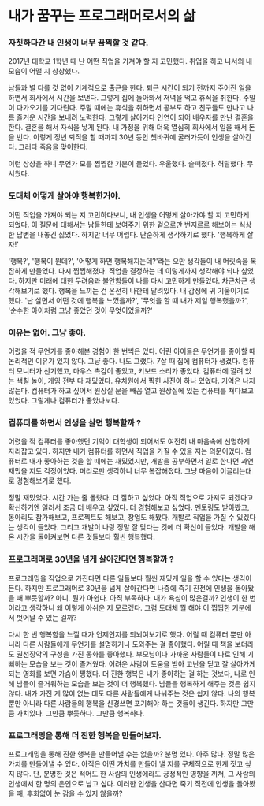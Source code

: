 # 내가 꿈꾸는 프로그래머로서의 삶

### 자칫하다간 내 인생이 너무 끔찍할 것 같다.
2017년 대학교 1학년 때 난 어떤 직업을 가져야 할 지 고민했다. 취업을 하고 나서의 내 모습이 어떨 지 상상했다. 

남들과 별 다를 것 없이 기계적으로 출근을 한다. 퇴근 시간이 되기 전까지 주어진 일을 하면서 회사에서 시간을 보낸다. 그렇게 집에 돌아와서 저녁을 먹고 휴식을 취한다. 주말이 다가오기를 기다린다. 주말 때에는 휴식을 취하면서 공부도 하고 친구들도 만나고 나름 즐거운 시간을 보내려 노력한다. 그렇게 살아가다 인연이 되어 배우자를 만난 결혼을 한다. 결혼을 해서 자식을 낳게 된다. 내 가정을 위해 더욱 열심히 회사에서 일을 해서 돈을 번다. 이렇게 정년 퇴직을 할 때까지 30년 동안 쳇바퀴에 굴러가듯이 인생을 살아간다. 그러다 죽음을 맞이한다.

이런 상상을 하니 무언가 모를 찝찝한 기분이 들었다. 우울했다. 슬퍼졌다. 허탈했다. 무서웠다. 

### 도대체 어떻게 살아야 행복한거야.
어떤 직업을 가져야 되는 지 고민하다보니, 내 인생을 어떻게 살아가야 할 지 고민하게 되었다. 이 질문에 대해서는 남들한테 보여주기 위한 겉으로만 번지르르 해보이는 식상한 답변을 내놓긴 싫었다. 하지만 너무 어렵다. 단순하게 생각하기로 했다. '행복하게 살자!'

'행복?', '행복이 뭔데?', '어떻게 하면 행복해지는데?'라는 오만 생각들이 내 머릿속을 복잡하게 만들었다. 다시 찝찝해졌다. 직업을 결정하는 데 이렇게까지 생각해야 되나 싶었다. 하지만 미래에 대한 두려움과 불안함들이 나를 다시 고민하게 만들었다. 차근차근 생각해보기로 했다. 행복을 느끼는 건 온전히 나한테 달려있다. 내 감정에 귀 기울이기로 했다. '난 살면서 어떤 것에 행복을 느꼈을까?', '무엇을 할 때 내가 제일 행복했을까?', '순수한 아이처럼 그냥 좋았던 것이 무엇이었을까?'

### 이유는 없어. 그냥 좋아. 
어렸을 적 무언가를 좋아해본 경험이 한 번씩은 있다. 어린 아이들은 무언가를 좋아할 때 논리적인 이유가 있지 않다. 그냥 좋다. 나도 그랬다. 7살 때 집에 컴퓨터가 생겼다. 컴퓨터 모니터가 신기했고, 마우스 촉감이 좋았고, 키보드 소리가 좋았다. 컴퓨터에 깔려 있는 색칠 놀이, 게임 전부 다 재밌었다. 유치원에서 찍힌 사진이 하나 있었다. 기억은 나지 않는다. 컴퓨터가 하고 싶어서 원장실 문을 빼꼼 열고 원장실에 있는 컴퓨터를 쳐다보고 있었다. 그렇게나 컴퓨터가 좋았나보다. 

### 컴퓨터를 하면서 인생을 살면 행복할까 ?
어렸을 적 컴퓨터를 좋아했던 기억이 대학생이 되어서도 여전히 내 마음속에 선명하게 자리잡고 있다. 하지만 내가 컴퓨터를 하면서 직업을 가질 수 있을 지는 의문이었다. 컴퓨터로 내가 좋아하는 것을 할 때에는 재밌었지만, 개발을 공부하면서 일로 한다면 과연 재밌을 지도 걱정이었다. 머리로만 생각하니 너무 복잡해졌다. 그냥 마음이 이끌리는대로 경험해보기로 했다.

정말 재밌었다. 시간 가는 줄 몰랐다. 더 잘하고 싶었다. 아직 직업으로 가져도 되겠다고 확신하기엔 일러서 조금 더 배우고 싶었다. 더 경험해보고 싶었다. 멘토링도 받아봤고, 동아리도 참가해보고, 프로젝트도 해보고, 창업도 해봤다. 개발로 직업을 가질 수 있겠다는 생각이 들었다. 그리고 개발이 나랑 정말 잘 맞다는 것에 더 확신이 들었다. 개발을 해온 시간을 돌이켜보면 다른 것들보다 훨씬 행복했다. 

### 프로그래머로 30년을 넘게 살아간다면 행복할까 ?
프로그래밍을 직업으로 가진다면 다른 일들보다 훨씬 재밌게 일을 할 수 있다는 생긱이 든다. 하지만 프로그래머로 30년을 넘게 살아간다면 나중에 죽기 진전에 인생을 돌아봤을 때 뿌듯할까? 아니. 뭔가 아쉽다. 아직 부족하다. 내가 욕심이 많은걸까? 인생이 한 번이라고 생각하니 왜 이렇게 아쉬운 지 모르겠다. 그럼 도대체 뭘 해야 이 찝찝한 기분에서 벗어날 수 있는 걸까?

다시 한 번 행복함을 느낄 때가 언제인지를 되뇌여보기로 했다. 어릴 때 컴퓨터 뿐만 아니라 다른 사람들에게 무언가를 설명하거나 도와주는 걸 좋아했다. 어릴 때 책을 보더라도 권선징악의 구성을 가진 동화를 좋아했다. 부모님이나 가까운 사람들이 나로 인해 기뻐하는 모습을 보는 것이 즐거웠다. 어려운 사람이 도움을 받아 고난을 딛고 잘 살아가게 되는 영화를 보면 가슴이 찡했다. 더 진한 행복은 내가 좋아하는 걸 하는 것보다, 나로 인해 남들이 즐거워하는 모습을 보는 것이 더 행복했다. 남들을 행복하게 해주는 것은 쉽지 않다. 내가 가진 게 많이 없는 데도 다른 사람들에게 나눠주는 것은 쉽지 않다. 나의 행복 뿐만 아니라 다른 사람들의 행복을 신경쓰면 포기해야 하는 것들이 생긴다. 하지만 그만큼 가치있다. 그만큼 뿌듯하다. 그만큼 행복하다.

### 프로그래밍을 통해 더 진한 행복을 만들어보자.
프로그래밍을 통해 진한 행복을 만들어낼 수는 없을까? 분명 있다. 아주 많다. 정말 많은 가치를 만들어낼 수 있다. 아직은 어떤 가치를 만들어 낼 지를 구체적으로 한계 짓고 싶지 않다. 단, 분명한 것은 적어도 한 사람의 인생에라도 긍정적인 영향을 끼쳐, 그 사람의 인생에서 한 명의 은인으로 남고 싶다. 이러한 인생을 산다면 죽기 직전에 인생을 돌아봤을 때, 후회없이 눈 감을 수 있지 않을까?